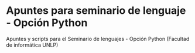 # Apuntes para seminario de lenguaje - Opción Python
Apuntes y scripts para el Seminario de lenguajes - Opción Python (Facultad de informática UNLP)
